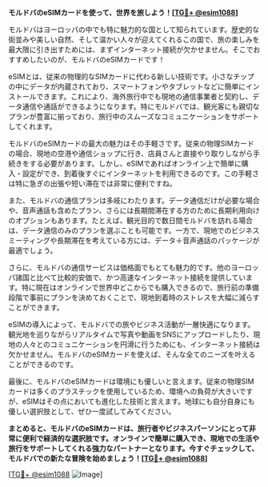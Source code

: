 **モルドバのeSIMカードを使って、世界を旅しよう！[[TG💪+ @esim1088](https://t.me/s/esim1088)]**

モルドバはヨーロッパの中でも特に魅力的な国として知られています。歴史的な街並みや美しい自然、そして温かい人々が迎えてくれるこの国で、旅の楽しみを最大限に引き出すためには、まずインターネット接続が欠かせません。そこでおすすめしたいのが、モルドバのeSIMカードです！

eSIMとは、従来の物理的なSIMカードに代わる新しい技術です。小さなチップの中にデータが内蔵されており、スマートフォンやタブレットなどに簡単にインストールできます。これにより、海外旅行中でも現地の通信事業者と契約し、データ通信や通話ができるようになります。特にモルドバでは、観光客にも親切なプランが豊富に揃っており、旅行中のスムーズなコミュニケーションをサポートしてくれます。

モルドバのeSIMカードの最大の魅力はその手軽さです。従来の物理SIMカードの場合、現地の空港や通信ショップに行き、店員さんと直接やり取りしながら手続きをする必要があります。しかし、eSIMであればオンライン上で簡単に購入・設定ができ、到着後すぐにインターネットを利用できるのです。この手軽さは特に急ぎの出張や短い滞在では非常に便利ですね。

また、モルドバの通信プランは多岐にわたります。データ通信だけが必要な場合や、音声通話も含めたプラン、さらには長期間滞在する方のために長期利用向けのオプションもあります。たとえば、観光目的で数日間モルドバを訪れる場合は、データ通信のみのプランを選ぶことも可能です。一方で、現地でのビジネスミーティングや長期滞在を考えている方には、データ＋音声通話のパッケージが最適でしょう。

さらに、モルドバの通信サービスは価格面でもとても魅力的です。他のヨーロッパ諸国と比べて比較的安価で、かつ高速なインターネット接続を提供しています。特に現在はオンラインで世界中どこからでも購入できるので、旅行前の準備段階で事前にプランを決めておくことで、現地到着時のストレスを大幅に減らすことができます。

eSIMの導入によって、モルドバでの旅やビジネス活動が一層快適になります。観光地を巡りながらリアルタイムで写真や動画をSNSにアップロードしたり、現地の人々とのコミュニケーションを円滑に行うためにも、インターネット接続は欠かせません。モルドバのeSIMカードを使えば、そんな全てのニーズを叶えることができるのです。

最後に、モルドバのeSIMカードは環境にも優しいと言えます。従来の物理SIMカードは多くのプラスチックを使用しているため、環境への負荷が大きいですが、eSIMはその点においても進化した技術と言えます。地球にも自分自身にも優しい選択肢として、ぜひ一度試してみてください。

**まとめると、モルドバのeSIMカードは、旅行者やビジネスパーソンにとって非常に便利で経済的な選択肢です。オンラインで簡単に購入でき、現地での生活や旅行をサポートしてくれる強力なパートナーとなります。今すぐチェックして、モルドバでの新たな冒険を始めましょう！[[TG💪+ @esim1088](https://t.me/s/esim1088)]**

[[TG💪+ @esim1088](https://t.me/s/esim1088) ![Image](https://i.postimg.cc/Y0z9fWf4/image.png)]